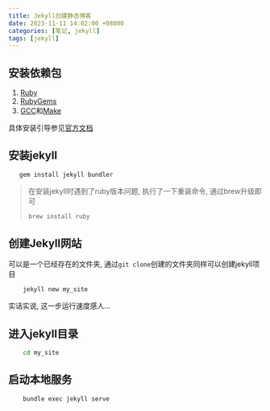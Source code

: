 ```yaml
---
title: Jekyll创建静态博客
date: 2023-11-11 14:02:00 +08000
categories: [笔记, jekyll]
tags: [jekyll]
---
```


## 安装依赖包

1. [Ruby](https://www.ruby-lang.org/en/downloads/)
2. [RubyGems](https://rubygems.org/pages/download)
3. [GCC](https://gcc.gnu.org/install/)和[Make](https://www.gnu.org/software/make/)

具体安装引导参见[官方文档](https://jekyllrb.com/docs/installation/)

## 安装jekyll

```bash
   gem install jekyll bundler
```

> 在安装jekyll时遇到了ruby版本问题, 执行了一下重装命令, 通过brew升级即可
>
> ```bash
> brew install ruby
> ```

## 创建Jekyll网站

可以是一个已经存在的文件夹, 通过`git clone`创建的文件夹同样可以创建jekyll项目

```bash
    jekyll new my_site
```

实话实说, 这一步运行速度感人...

## 进入jekyll目录

```bash
    cd my_site
```

## 启动本地服务

```bash
    bundle exec jekyll serve
```
